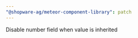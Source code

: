 ```yaml
---
"@shopware-ag/meteor-component-library": patch
---
```


Disable number field when value is inherited
